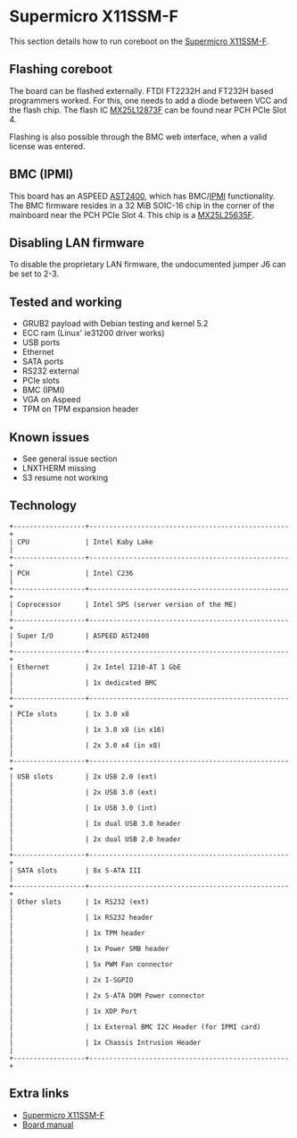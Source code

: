 # Supermicro X11SSM-F

This section details how to run coreboot on the [Supermicro X11SSM-F].

## Flashing coreboot

The board can be flashed externally. FTDI FT2232H and FT232H based programmers worked. For this,
one needs to add a diode between VCC and the flash chip. The flash IC [MX25L12873F] can be found
near PCH PCIe Slot 4.

Flashing is also possible through the BMC web interface, when a valid license was entered.

## BMC (IPMI)

This board has an ASPEED [AST2400], which has BMC/[IPMI] functionality. The BMC firmware resides in a
32 MiB SOIC-16 chip in the corner of the mainboard near the PCH PCIe Slot 4. This chip is a
[MX25L25635F].

## Disabling LAN firmware

To disable the proprietary LAN firmware, the undocumented jumper J6 can be set to 2-3.

## Tested and working

- GRUB2 payload with Debian testing and kernel 5.2
- ECC ram (Linux' ie31200 driver works)
- USB ports
- Ethernet
- SATA ports
- RS232 external
- PCIe slots
- BMC (IPMI)
- VGA on Aspeed
- TPM on TPM expansion header

## Known issues

- See general issue section
- LNXTHERM missing
- S3 resume not working

## Technology

```eval_rst
+------------------+--------------------------------------------------+
| CPU              | Intel Kaby Lake                                  |
+------------------+--------------------------------------------------+
| PCH              | Intel C236                                       |
+------------------+--------------------------------------------------+
| Coprocessor      | Intel SPS (server version of the ME)             |
+------------------+--------------------------------------------------+
| Super I/O        | ASPEED AST2400                                   |
+------------------+--------------------------------------------------+
| Ethernet         | 2x Intel I210-AT 1 GbE                           |
|                  | 1x dedicated BMC                                 |
+------------------+--------------------------------------------------+
| PCIe slots       | 1x 3.0 x8                                        |
|                  | 1x 3.0 x8 (in x16)                               |
|                  | 2x 3.0 x4 (in x8)                                |
+------------------+--------------------------------------------------+
| USB slots        | 2x USB 2.0 (ext)                                 |
|                  | 2x USB 3.0 (ext)                                 |
|                  | 1x USB 3.0 (int)                                 |
|                  | 1x dual USB 3.0 header                           |
|                  | 2x dual USB 2.0 header                           |
+------------------+--------------------------------------------------+
| SATA slots       | 8x S-ATA III                                     |
+------------------+--------------------------------------------------+
| Other slots      | 1x RS232 (ext)                                   |
|                  | 1x RS232 header                                  |
|                  | 1x TPM header                                    |
|                  | 1x Power SMB header                              |
|                  | 5x PWM Fan connector                             |
|                  | 2x I-SGPIO                                       |
|                  | 2x S-ATA DOM Power connector                     |
|                  | 1x XDP Port                                      |
|                  | 1x External BMC I2C Header (for IPMI card)       |
|                  | 1x Chassis Intrusion Header                      |
+------------------+--------------------------------------------------+
```

## Extra links

- [Supermicro X11SSM-F]
- [Board manual]

[Supermicro X11SSM-F]: https://www.supermicro.com/en/products/motherboard/X11SSM-F
[Board manual]: https://www.supermicro.com/manuals/motherboard/C236/MNL-1785.pdf
[AST2400]: https://www.aspeedtech.com/products.php?fPath=20&rId=376
[IPMI]: ../../../../drivers/ipmi_kcs.md
[MX25L25635F]: https://media.digikey.com/pdf/Data%20Sheets/Macronix/MX25L25635F.pdf
[MX25L12873F]: https://media.digikey.com/pdf/Data%20Sheets/Macronix/MX25L12873F.pdf
